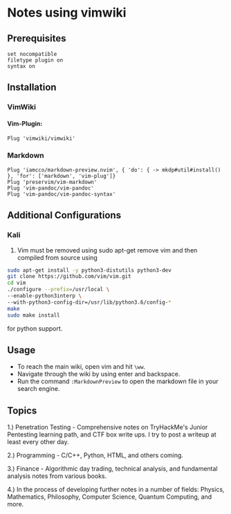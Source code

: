 # Notes using vimwiki

## Prerequisites

``` 
set nocompatible
filetype plugin on
syntax on
```
## Installation

### VimWiki

#### Vim-Plugin:

```
Plug 'vimwiki/vimwiki'
```

### Markdown

```
Plug 'iamcco/markdown-preview.nvim', { 'do': { -> mkdp#util#install() }, 'for': ['markdown', 'vim-plug']}
Plug 'preservim/vim-markdown'
Plug 'vim-pandoc/vim-pandoc'
Plug 'vim-pandoc/vim-pandoc-syntax'
```

## Additional Configurations

### Kali

1. Vim must be removed using sudo apt-get remove vim and then compiled from source using

```sh
sudo apt-get install -y python3-distutils python3-dev
git clone https://github.com/vim/vim.git
cd vim
./configure --prefix=/usr/local \	     
--enable-python3interp \
--with-python3-config-dir=/usr/lib/python3.6/config-*
make
sudo make install
```

for python support.

## Usage

* To reach the main wiki, open vim and hit `\ww`.
* Navigate through the wiki by using enter and backspace.
* Run the command `:MarkdownPreview` to open the markdown file in your search engine.

## Topics

1.) Penetration Testing - Comprehensive notes on TryHackMe's Junior Pentesting learning path, and CTF box write ups. I try to post a writeup at least every other day.

2.) Programming - C/C++, Python, HTML, and others coming.

3.) Finance - Algorithmic day trading, technical analysis, and fundamental analysis notes from various books.

4.) In the process of developing further notes in a number of fields: Physics, Mathematics, Philosophy, Computer Science, Quantum Computing, and more.

